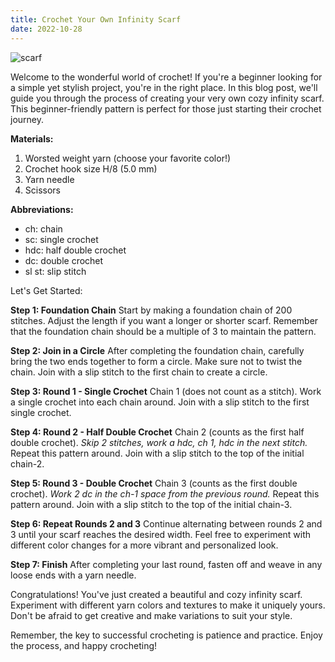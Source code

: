 ```yaml
---
title: Crochet Your Own Infinity Scarf
date: 2022-10-28
---
```


![scarf](../scarf.jpg)

Welcome to the wonderful world of crochet! If you're a beginner looking for a simple yet stylish project, you're in the right place. In this blog post, we'll guide you through the process of creating your very own cozy infinity scarf. This beginner-friendly pattern is perfect for those just starting their crochet journey.

**Materials:**

1. Worsted weight yarn (choose your favorite color!)
2. Crochet hook size H/8 (5.0 mm)
3. Yarn needle
4. Scissors

**Abbreviations:**

- ch: chain
- sc: single crochet
- hdc: half double crochet
- dc: double crochet
- sl st: slip stitch

Let's Get Started:

**Step 1: Foundation Chain**
Start by making a foundation chain of 200 stitches. Adjust the length if you want a longer or shorter scarf. Remember that the foundation chain should be a multiple of 3 to maintain the pattern.

**Step 2: Join in a Circle**
After completing the foundation chain, carefully bring the two ends together to form a circle. Make sure not to twist the chain. Join with a slip stitch to the first chain to create a circle.

**Step 3: Round 1 - Single Crochet**
Chain 1 (does not count as a stitch). Work a single crochet into each chain around. Join with a slip stitch to the first single crochet.

**Step 4: Round 2 - Half Double Crochet**
Chain 2 (counts as the first half double crochet). *Skip 2 stitches, work a hdc, ch 1, hdc in the next stitch.* Repeat this pattern around. Join with a slip stitch to the top of the initial chain-2.

**Step 5: Round 3 - Double Crochet**
Chain 3 (counts as the first double crochet). *Work 2 dc in the ch-1 space from the previous round.* Repeat this pattern around. Join with a slip stitch to the top of the initial chain-3.

**Step 6: Repeat Rounds 2 and 3**
Continue alternating between rounds 2 and 3 until your scarf reaches the desired width. Feel free to experiment with different color changes for a more vibrant and personalized look.

**Step 7: Finish**
After completing your last round, fasten off and weave in any loose ends with a yarn needle.

Congratulations! You've just created a beautiful and cozy infinity scarf. Experiment with different yarn colors and textures to make it uniquely yours. Don't be afraid to get creative and make variations to suit your style.

Remember, the key to successful crocheting is patience and practice. Enjoy the process, and happy crocheting!